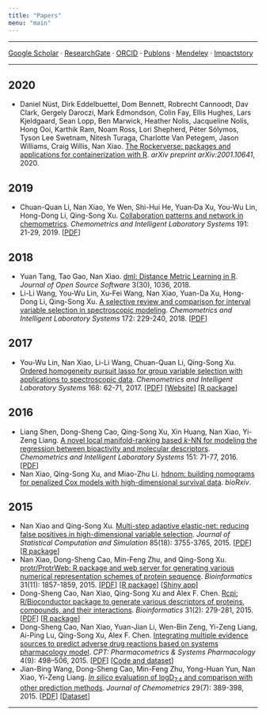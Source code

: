 ```yaml
---
title: "Papers"
menu: "main"
---
```


<div class="mx-0 mx-md-4">
<hr>
</div>

<p>
<a href="https://scholar.google.com/citations?user=BNizRecAAAAJ&hl=en">Google Scholar</a>
<span class="text-muted">&middot;</span>
<a href="https://www.researchgate.net/profile/Nan_Xiao3">ResearchGate</a>
<span class="text-muted">&middot;</span>
<a href="https://orcid.org/0000-0002-0250-5673">ORCID</a>
<span class="text-muted">&middot;</span>
<a href="https://publons.com/researcher/278188/nan-xiao/">Publons</a>
<span class="text-muted">&middot;</span>
<a href="https://www.mendeley.com/profiles/nan-xiao/">Mendeley</a>
<span class="text-muted">&middot;</span>
<a href="https://profiles.impactstory.org/u/0000-0002-0250-5673">Impactstory</a>
</p>

<div class="mx-0 mx-md-4">
<hr>
</div>

## 2020

- Daniel Nüst, Dirk Eddelbuettel, Dom Bennett, Robrecht Cannoodt, Dav Clark, Gergely Daroczi, Mark Edmondson, Colin Fay, Ellis Hughes, Lars Kjeldgaard, Sean Lopp, Ben Marwick, Heather Nolis, Jacqueline Nolis, Hong Ooi, Karthik Ram, Noam Ross, Lori Shepherd, Péter Sólymos, Tyson Lee Swetnam, Nitesh Turaga, Charlotte Van Petegem, Jason Williams, Craig Willis, <author>Nan Xiao</author>. [The Rockerverse: packages and applications for containerization with R](https://arxiv.org/abs/2001.10641). <em>arXiv preprint arXiv:2001.10641</em>, 2020.

## 2019

- Chuan-Quan Li, <author>Nan Xiao</author>, Ye Wen, Shi-Hui He, Yuan‐Da Xu, You-Wu Lin, Hong-Dong Li, Qing-Song Xu. [Collaboration patterns and network in chemometrics](https://doi.org/10.1016/j.chemolab.2019.05.011). <em>Chemometrics and Intelligent Laboratory Systems</em> 191: 21-29, 2019. [[PDF](chemometrics-collaboration-network.pdf)]

## 2018

- Yuan Tang, Tao Gao, <author>Nan Xiao</author>. [dml: Distance Metric Learning in R](https://doi.org/10.21105/joss.01036). <em>Journal of Open Source Software</em> 3(30), 1036, 2018.
- Li-Li Wang, You-Wu Lin, Xu-Fei Wang, <author>Nan Xiao</author>, Yuan-Da Xu, Hong-Dong Li, Qing-Song Xu. [A selective review and comparison for interval variable selection in spectroscopic modeling](https://doi.org/10.1016/j.chemolab.2017.11.008). <em>Chemometrics and Intelligent Laboratory Systems</em> 172: 229-240, 2018. [[PDF](interval-variable-selection.pdf)]

## 2017

- You-Wu Lin, <author>Nan Xiao</author>, Li-Li Wang, Chuan-Quan Li, Qing-Song Xu. [Ordered homogeneity pursuit lasso for group variable selection with applications to spectroscopic data](https://doi.org/10.1016/j.chemolab.2017.07.004). <em>Chemometrics and Intelligent Laboratory Systems</em> 168: 62-71, 2017. [[PDF](OHPL.pdf)] [[Website](https://OHPL.io/)] [[R package](https://OHPL.io/doc/)]

## 2016

- Liang Shen, Dong-Sheng Cao, Qing-Song Xu, Xin Huang, <author>Nan Xiao</author>, Yi-Zeng Liang. [A novel local manifold-ranking based <em>k</em>-NN for modeling the regression between bioactivity and molecular descriptors](https://doi.org/10.1016/j.chemolab.2015.12.005). <em>Chemometrics and Intelligent Laboratory Systems</em> 151: 71-77, 2016. [[PDF](MRKNN.pdf)]
- <author>Nan Xiao</author>, Qing-Song Xu, and Miao-Zhu Li. [hdnom: building nomograms for penalized Cox models with high-dimensional survival data](https://doi.org/10.1101/065524). <em>bioRxiv</em>.

## 2015

- <author>Nan Xiao</author> and Qing-Song Xu. [Multi-step adaptive elastic-net: reducing false positives in high-dimensional variable selection](https://doi.org/10.1080/00949655.2015.1016944). <em>Journal of Statistical Computation and Simulation</em> 85(18): 3755-3765, 2015. [[PDF](msaenet.pdf)] [[R package](https://nanx.me/msaenet/)]
- <author>Nan Xiao</author>, Dong-Sheng Cao, Min-Feng Zhu, and Qing-Song Xu. [protr/ProtrWeb: R package and web server for generating various numerical representation schemes of protein sequence](https://doi.org/10.1093/bioinformatics/btv042). <em>Bioinformatics</em> 31(11): 1857-1859, 2015. [[PDF](protr.pdf)] [[R package](https://nanx.me/protr/)] [[Shiny app](https://nanx.app/protr/)]
- Dong-Sheng Cao, <author>Nan Xiao</author>, Qing-Song Xu and Alex F. Chen. [Rcpi: R/Bioconductor package to generate various descriptors of proteins, compounds, and their interactions](https://doi.org/10.1093/bioinformatics/btu624). <em>Bioinformatics</em> 31(2): 279-281, 2015. [[PDF](Rcpi.pdf)] [[R package](https://nanx.me/Rcpi/)]
- Dong-Sheng Cao, <author>Nan Xiao</author>, Yuan-Jian Li, Wen-Bin Zeng, Yi-Zeng Liang, Ai-Ping Lu,
Qing-Song Xu, Alex F. Chen. [Integrating multiple evidence sources to predict adverse drug reactions based on systems pharmacology model](https://doi.org/10.1002/psp4.12002). <em>CPT: Pharmacometrics & Systems Pharmacology</em> 4(9): 498–506, 2015. [[PDF](MEF.pdf)] [[Code and dataset](https://github.com/nanxstats/MEF)]
- Jian-Bing Wang, Dong-Sheng Cao, Min-Feng Zhu, Yong-Huan Yun, <author>Nan Xiao</author>, Yi-Zeng Liang. [<em>In silico</em> evaluation of logD<sub>7.4</sub> and comparison with other prediction methods](https://doi.org/10.1002/cem.2718). <em>Journal of Chemometrics</em> 29(7): 389-398, 2015. [[PDF](logd.pdf)] [[Dataset](https://github.com/nanxstats/logd74)]

<div class="mx-0 mx-md-4">
<hr>
</div>
